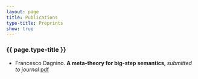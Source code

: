 ```yaml
---
layout: page
title: Publications   
type-title: Preprints 
show: true
---
```


### {{ page.type-title }} 
* Francesco Dagnino. **A meta-theory for big-step semantics**, *submitted to journal* [pdf](https://arxiv.org/pdf/2104.05558.pdf)


